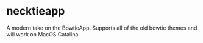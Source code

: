 # necktieapp
A modern take on the BowtieApp. Supports all of the old bowtie themes and will work on MacOS Catalina.
